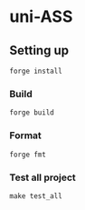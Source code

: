 # uni-ASS

## Setting up

```
forge install
```

### Build

```shell
forge build
```

### Format

```shell
forge fmt
```

### Test all project
```
make test_all
```